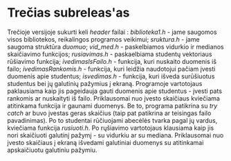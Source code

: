 # Trečias subreleas'as
Trečioje versijoje sukurti keli *header* failai : *biblioteka1.h* - jame saugomos visos bibliotekos, reikalingos programos veikimui; *sruktura.h* - jame saugoma struktūra *duomuo*; *vid_med.h* - paskelbiamos vidurkio ir medianos skaičiavimo funkcijos; *rusiavimas.h* - paskaelbiama studentų vektoriaus rūšiavimo funkcija; *ivedimasIsFailo.h* - funkcija, kuri nuskaito duomenis iš failo; *ivedimasRankomis.h* - funkcija, kuri leidžia naudotojui pačiam įvesti duomenis apie studentus; *isvedimas.h* - funkcija, kuri išveda surūšiuotus studentus bei jų galutinių pažymius į ekraną.
Programoje vartotojaus paklausiama kaip jis pageidauja gauti duomenis apie studentus - įvesti pats rankomis ar nuskaityti iš failo. Priklausomai nuo įvesto skaičiaus kviečiama atitinkama funkcija ir gaunami duomenys. Be to, programa patikrina su *try catch* ar buvo įvestas geras skaičius (taip pat patikrina ar teisingas failo pavadinimas). Po to studentai rūčiuojami abecėlės tvarka pagal jų vardus, kviečiama funkcija *rusiuoti.h*. Po rųšiavimo vartotojaus klausiama kaip jis nori skaičiuoti galutinį pažymį - su vidurkiu ar su mediana. Priklausomai nuo įvesto skaičiaus į ekraną išvedami galutiniai duomenys su atitinkamai apskaičiuotu galutiniu pažymiu.
